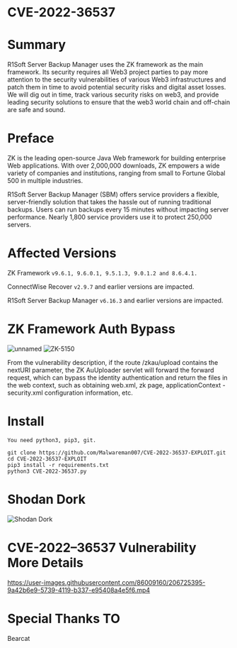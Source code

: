 # CVE-2022-36537

# Summary

R1Soft Server Backup Manager uses the ZK framework as the main framework. Its security requires all Web3 project parties to pay more attention to the security vulnerabilities of various Web3 infrastructures and patch them in time to avoid potential security risks and digital asset losses. We will dig out in time, track various security risks on web3, and provide leading security solutions to ensure that the web3 world chain and off-chain are safe and sound.

# Preface

ZK is the leading open-source Java Web framework for building enterprise Web applications. With over 2,000,000 downloads, ZK empowers a wide variety of companies and institutions, ranging from small to Fortune Global 500 in multiple industries.

R1Soft Server Backup Manager (SBM) offers service providers a flexible, server-friendly solution that takes the hassle out of running traditional backups. Users can run backups every 15 minutes without impacting server performance. Nearly 1,800 service providers use it to protect 250,000 servers.

# Affected Versions

ZK Framework `v9.6.1, 9.6.0.1, 9.5.1.3, 9.0.1.2 and 8.6.4.1.`

ConnectWise Recover `v2.9.7` and earlier versions are impacted.

R1Soft Server Backup Manager `v6.16.3` and earlier versions are impacted.

# ZK Framework Auth Bypass
![unnamed](https://user-images.githubusercontent.com/86009160/206724396-7e7ae1b6-e653-4a57-b0c2-f11917f502c8.png)
![ZK-5150](https://user-images.githubusercontent.com/86009160/206724526-3d4d4947-f92d-4dff-b2f6-ba763c37fa0a.png)


From the vulnerability description, if the route /zkau/upload contains the nextURI parameter, the ZK AuUploader servlet will forward the forward request, which can bypass the identity authentication and return the files in the web context, such as obtaining web.xml, zk page, applicationContext -security.xml configuration information, etc.

# Install

`You need python3, pip3, git.`
```
git clone https://github.com/Malwareman007/CVE-2022-36537-EXPLOIT.git
cd CVE-2022-36537-EXPLOIT
pip3 install -r requirements.txt
python3 CVE-2022-36537.py
```

# Shodan Dork 

![Shodan Dork](https://user-images.githubusercontent.com/86009160/206724741-3c6c6abf-544d-4121-9eb5-f92eee16aa7c.jpg)


# CVE-2022–36537 Vulnerability More Details 


https://user-images.githubusercontent.com/86009160/206725395-9a42b6e9-5739-4119-b337-e95408a4e5f6.mp4



# Special Thanks TO

 Bearcat


